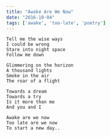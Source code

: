 ```yaml
---
title: "Awake Are We Now"
date: "2016-10-04"
tags: ['awake', 'too-late', 'poetry']
---
```

    Tell me the wise ways
    I could be wrong
    Stare into night space
    Follow me down

    Glimmering on the horizon
    A thousand lights
    Smoke in the air
    The roar of a flight

    Towards a dream
    Towards a try
    Is it more than me
    And you and I

    Awake are we now
    Too late are we now
    To start a new day..

